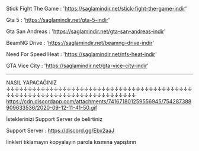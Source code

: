 Stick Fight The Game : 'https://saglamindir.net/stick-fight-the-game-indir'

Gta 5 : 'https://saglamindir.net/gta-5-indir'

Gta San Andreas : 'https://saglamindir.net/gta-san-andreas-indir'

BeamNG Drive : 'https://saglamindir.net/beamng-drive-indir'

Need For Speed Heat : 'https://saglamindir.net/nfs-heat-indir'

GTA Vice City : 'https://saglamindir.net/gta-vice-city-indir'

--------------------------------------------------------------------------------------------------
NASIL YAPACAĞINIZ ↓↓↓↓↓↓↓↓↓↓↓↓↓↓↓↓↓↓↓↓↓↓↓↓↓↓↓↓↓↓↓↓↓↓↓↓↓↓↓↓↓↓↓↓↓↓↓↓↓↓↓↓↓↓↓↓↓↓↓↓↓↓↓↓↓↓↓↓↓↓↓↓↓
https://cdn.discordapp.com/attachments/741671801259556945/754287388909633536/2020-09-12-11-41-50.gif

İsteklerinizi Support Server de belirtiniz

Support Server : https://discord.gg/Ebx2aaJ

linkleri tıklamayın kopyalayın parola kısmına yapıştırın
